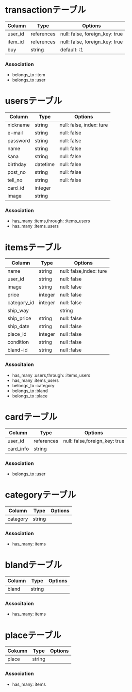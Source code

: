 # transactionテーブル

|Column|Type|Options|
|------|----|-------|
|user_id|references|null: false, foreign_key: true|
|item_id|references|null: false, foreign_key: true|
|buy|string|default: :1|

### Association
- belongs_to :item
- belongs_to :user

# usersテーブル
|Column|Type|Options|
|------|----|-------|
|nickname|string|null: false, index: ture|
|e-mail|string|null: false|
|password|string|null: false|
|name|string|null: false|
|kana|string|null: false|
|birthday|datetime|null: false|
|post_no|string|null: false|
|tell_no|string|null: false|
|card_id|integer|
|image|string|


### Association
- has_many :items,through: :items_users
- has_many :items_users


# itemsテーブル
|Column|Type|Options|
|------|----|-------|
|name|string|null: false,index: ture|
|user_id|string|null: false|
|image|string|null: false|
|price|integer|null: false|
|category_id|integer|null: false|
|ship_way||string|null: false|
|ship_price|string|null: false|
|ship_date|string|null :false|
|place_id|integer|null :false|
|condition|string|null :false|
|bland-id|string|null :false|


### Associtaion
- has_many :users,through: :items_users
- has_many :items_users
- belongs_to :category
- belongs_to :bland
- belongs_to :place

# cardテーブル
|Column|Type|Options|
|------|----|-------|
|user_id|references|null: false,foreign_key: true|
|card_info|string|

### Association
- belongs_to :user

# categoryテーブル
|Column|Type|Options|
|------|----|-------|
|category|string|

### Association
- has_many: items

# blandテーブル

|Column|Type|Options|
|------|----|-------|
|bland|string|

### Associtaion
- has_many: items

# placeテーブル

|Cokumn|Type|Options|
|------|----|-------|
|place|string|

### Association
- has_many: items




